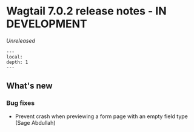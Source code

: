 # Wagtail 7.0.2 release notes - IN DEVELOPMENT

_Unreleased_

```{contents}
---
local:
depth: 1
---
```

## What's new

### Bug fixes

 * Prevent crash when previewing a form page with an empty field type (Sage Abdullah)
